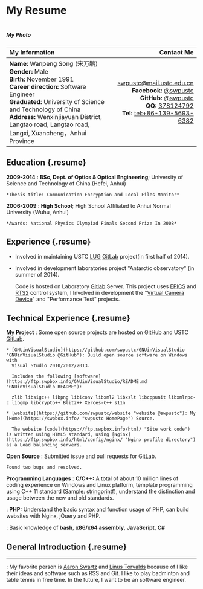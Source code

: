 My Resume
=========

<div class="alignright-with-title alignright-image">
  <img src="//cdn.swpbox.info/images/photo.png?h=HASH:B:images/photo.png:E:HASH" alt="">
  <h5 class="title">My Photo</h5>
</div>

My Information  |  Contact Me
:-------------- | ----------:
**Name:** Wanpeng Song (宋万鹏)<br/>**Gender:** Male<br/>**Birth:** November 1991<br/>**Career direction:** Software Engineer<br/>**Graduated:** University of Science and Technology of China<br/>**Address:** Wenxinjiayuan District, Langtao road, Langtao road, Langxi, Xuancheng，Anhui Province | <swpustc@mail.ustc.edu.cn><br/>**Facebook:** [@swpustc](https://www.facebook.com/swpustc "Facebook @swpustc")<br/>**GitHub:** [@swpustc](https://github.com/swpustc "GitHub @swpustc")<br/>**QQ:** [378124792](tencent://message/?uin=378124792&Site=resume.swpbox.info&Menu=yes "QQ @378124792")<br/>**Tel:** <tel:+86-139-5693-6382>

Education {.resume}
---------

**2009-2014**
:   **BSc, Dept. of Optics & Optical Engineering**; University of
    Science and Technology of China (Hefei, Anhui)

    *Thesis title: Communication Encryption and Local Files Monitor*

**2006-2009**
:   **High School**; High School Affiliated to
    Anhui Normal University (Wuhu, Anhui)

    *Awards: National Physics Olympiad Finals Second Prize In 2008*

Experience {.resume}
----------

* Involved in maintaining USTC [LUG](https://lug.ustc.edu.cn/wiki/start_english "Linux User Group @USTC")
  [GitLab](https://lug.ustc.edu.cn/wiki/lug/services/gitlab "USTC GitLab") project(in first half of 2014).

* Involved in development laboratories project "Antarctic observatory" (in summer of 2014).

  Code is hosted on Laboratory [Gitlab](http://210.45.78.50:8888/dashboard/projects "Laboratory Gitlab Server") Server. This project uses [EPICS](http://www.aps.anl.gov/epics/ "Experimental Physics and Industrial Control System") and [RTS2](http://rts2.org/ "Remote Telescope System") control system, I Involved in development the "[Virtual Camera Device](http://210.45.78.50:8888/swp/virtualcamera)" and "Performance Test" projects.

Technical Experience {.resume}
--------------------

**My Project**
:   Some open source projects are hosted on [GitHub](https://github.com/swpustc "GitHub @swpustc") and USTC [GitLab](https://git.ustclug.org/u/swp "USTC GitLab @swp").

    * [GNUinVisualStudio](https://github.com/swpustc/GNUinVisualStudio "GNUinVisualStudio @GitHub"): Build open source software on Windows with
      Visual Studio 2010/2012/2013.

      Includes the following [software](https://ftp.swpbox.info/GNUinVisualStudio/README.md "GNUinVisualStudio README"):

      zlib libsigc++ libpng libiconv libxml2 libxslt libcppunit libxmlrpc-c libgmp libcrypto++ Blitz++ Xerces-C++ s11n

    * [website](https://github.com/swpustc/website "website @swpustc"): My [Home](https://swpbox.info/ "swpustc HomePage") Source.

      The website [code](https://ftp.swpbox.info/html/ "Site work code") is written using HTML5 standard, using [Nginx](https://ftp.swpbox.info/html/config/nginx/ "Nginx profile directory") as a Load balancing servers.

**Open Source**
:   Submitted issue and pull requests for [GitLab](https://github.com/gitlabhq/gitlabhq "GitHub @gitlabhq").

    Found two bugs and resolved.

**Programming Languages**
:   **C/C++:** A total of about 10 million lines of coding experience on Windows and Linux platform, template programming using C++ 11 standard (Sample: [stringprintf](https://ftp.swpbox.info/GNUinVisualStudio/project/.dumpImageSize/include/stringprintf.h "C++11 Template Function")), understand the distinction and usage between the new and old standards.

:   **PHP:** Understand the basic syntax and function usage of PHP, can build websites with Nginx, jQuery and PHP.

:   Basic knowledge of **bash**, **x86/x64 assembly**, **JavaScript**, **C#**

[ref]: https://github.com/githubuser/superlongprojectname

General Introduction {.resume}
--------------------

****
:   My favorite person is [Aaron Swartz](//en.wikipedia.org/wiki/Aaron_Swartz "Aaron Swartz - Wikipedia") and [Linus Torvalds](//en.wikipedia.org/wiki/Linus_Torvalds "Linus Torvalds - Wikipedia") because of I like their ideas and software such as RSS and Git. I like to play badminton and table tennis in free time. In the future, I want to be an software engineer.
